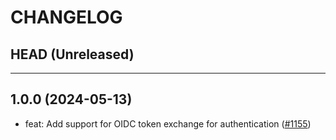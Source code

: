 # CHANGELOG

## HEAD (Unreleased)

---

## 1.0.0 (2024-05-13)

- feat: Add support for OIDC token exchange for authentication
  ([#1155](https://github.com/pulumi/actions/pull/1155))
